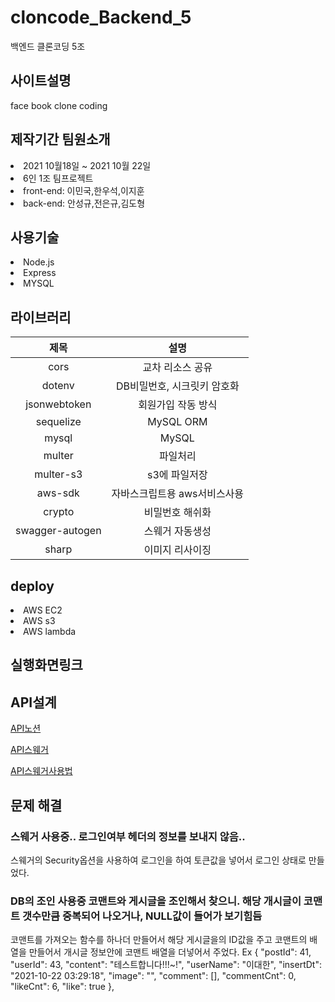 # cloncode_Backend_5
백엔드 클론코딩 5조


<h2>사이트설명</h2>
face book clone coding

<h2>제작기간 팀원소개</h2>
<li> 2021 10월18일 ~ 2021 10월 22일</li>
<li>6인 1조 팀프로젝트<br>
<li> front-end:
 이민국,한우석,이지훈  
 <br>
 
<li> back-end:
 안성규,전은규,김도형
  
<h2>사용기술</h2>
<li>Node.js</li>
<li>Express</li>
<li>MYSQL</li>

<h2>라이브러리</h2>

|제목|설명|
|:------:|:---:|
|cors|교차 리소스 공유|
|dotenv|DB비밀번호, 시크릿키 암호화|
|jsonwebtoken|회원가입 작동 방식|
|sequelize|MySQL ORM|
|mysql|MySQL|
|multer|파일처리|
|multer-s3|s3에 파일저장|
|aws-sdk|자바스크립트용 aws서비스사용|
|crypto|비밀번호 해쉬화|
|swagger-autogen|스웨거 자동생성|
|sharp|이미지 리사이징|
  
<h2>deploy</h2>
<li>AWS EC2
<li>AWS s3
<li>AWS lambda
 <br>
<h2>실행화면링크</h2>


<h2>API설계</h2>
  
[API노션](https://generated-drive-f4f.notion.site/API-3411050860cc46d0b583fffd95fff7c1)
  
[API스웨거](http://stravinest.shop/swagger/)
 
[API스웨거사용법](https://velog.io/@stravinest/swagger-%EC%82%AC%EC%9A%A9%EB%B2%95header-%EB%A1%9C%EA%B7%B8%EC%9D%B8-%EC%9C%A0%EC%A7%80)

<h2>문제 해결</h2>

 <h3>스웨거 사용중.. 로그인여부 헤더의 정보를 보내지 않음..</h3>
 스웨거의 Security옵션을 사용하여 로그인을 하여 토큰값을 넣어서 로그인 상태로 만들었다.
 
 <h3>DB의 조인 사용중 코맨트와 게시글을 조인해서 찾으니. 해당 개시글이 코맨트 갯수만큼 중복되어 나오거나, NULL값이 들어가 보기힘듬</h3>
 코맨트를 가져오는 함수를 하나더 만들어서 해당 게시글을의 ID값을 주고 코맨트의 배열을 만들어서 개시글 정보안에 코맨트 배열을 더넣어서 주었다.
 Ex {
    "postId": 41,
    "userId": 43,
    "content": "테스트합니다!!!~!",
    "userName": "이대한",
    "insertDt": "2021-10-22 03:29:18",
    "image": "",
    "comment": [],
    "commentCnt": 0,
    "likeCnt": 6,
    "like": true
  },





